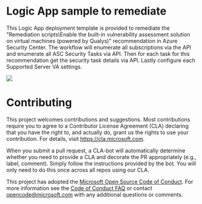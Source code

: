 # Logic App sample to remediate

This Logic App deployment template is provided to remediate the "Remediation scripts\Enable the built-in vulnerability assessment solution on virtual machines (powered by Qualys)" recommendation in Azure Security Center.  The workflow will enumerate all 
subscriptions via the API and enumerate all ASC Security Tasks via API.  Then for each task for this recommendation
get the security task details via API.  Lastly configure each Supported Server VA settings.  

<a
href="https://portal.azure.com/#create/Microsoft.Template/uri/https%3A%2F%2Fraw.githubusercontent.com%2FAzure%2FAzure-Security-Center%2Fmaster%2FRemediation%2520scripts%2FEnable%20the%20built-in%20vulnerability%20assessment%20solution%20on%20virtual%20machines%2FLogic%2520App%2FEnable-AzureDiskEncryption.json" target="_blank">
    <img src="http://azuredeploy.net/deploybutton.png"/>
</a>

# Contributing

This project welcomes contributions and suggestions.  Most contributions require you to agree to a
Contributor License Agreement (CLA) declaring that you have the right to, and actually do, grant us
the rights to use your contribution. For details, visit https://cla.microsoft.com.

When you submit a pull request, a CLA-bot will automatically determine whether you need to provide
a CLA and decorate the PR appropriately (e.g., label, comment). Simply follow the instructions
provided by the bot. You will only need to do this once across all repos using our CLA.

This project has adopted the [Microsoft Open Source Code of Conduct](https://opensource.microsoft.com/codeofconduct/).
For more information see the [Code of Conduct FAQ](https://opensource.microsoft.com/codeofconduct/faq/) or
contact [opencode@microsoft.com](mailto:opencode@microsoft.com) with any additional questions or comments.